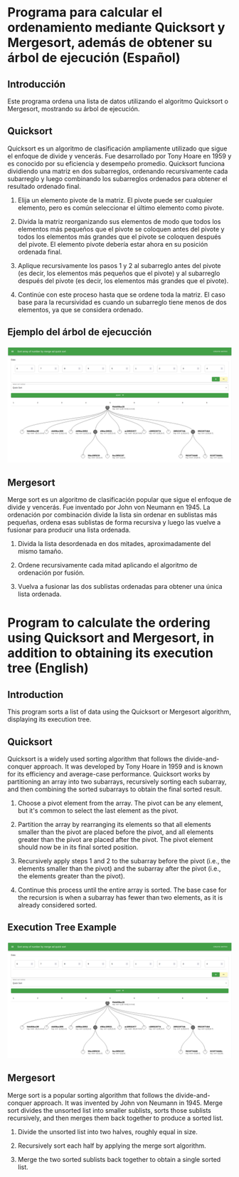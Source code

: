 # Programa para calcular el ordenamiento mediante Quicksort y Mergesort, además de obtener su árbol de ejecución (Español)

## Introducción

Este programa ordena una lista de datos utilizando el algoritmo Quicksort o Mergesort, mostrando su árbol de ejecución.

## Quicksort 

Quicksort es un algoritmo de clasificación ampliamente utilizado que sigue el enfoque de divide y vencerás. Fue desarrollado por Tony Hoare en 1959 y es conocido por su eficiencia y desempeño promedio. Quicksort funciona dividiendo una matriz en dos subarreglos, ordenando recursivamente cada subarreglo y luego combinando los subarreglos ordenados para obtener el resultado ordenado final.

1. Elija un elemento pivote de la matriz. El pivote puede ser cualquier elemento, pero es común seleccionar el último elemento como pivote.

2. Divida la matriz reorganizando sus elementos de modo que todos los elementos más pequeños que el pivote se coloquen antes del pivote y todos los elementos más grandes que el pivote se coloquen después del pivote. El elemento pivote debería estar ahora en su posición ordenada final.

3. Aplique recursivamente los pasos 1 y 2 al subarreglo antes del pivote (es decir, los elementos más pequeños que el pivote) y al subarreglo después del pivote (es decir, los elementos más grandes que el pivote).

4. Continúe con este proceso hasta que se ordene toda la matriz. El caso base para la recursividad es cuando un subarreglo tiene menos de dos elementos, ya que se considera ordenado.

## Ejemplo del árbol de ejecucción

![Quicksort](asserts/quicksort.png)

## Mergesort

Merge sort es un algoritmo de clasificación popular que sigue el enfoque de divide y vencerás. Fue inventado por John von Neumann en 1945. La ordenación por combinación divide la lista sin ordenar en sublistas más pequeñas, ordena esas sublistas de forma recursiva y luego las vuelve a fusionar para producir una lista ordenada.

1. Divida la lista desordenada en dos mitades, aproximadamente del mismo tamaño.

2. Ordene recursivamente cada mitad aplicando el algoritmo de ordenación por fusión.

3. Vuelva a fusionar las dos sublistas ordenadas para obtener una única lista ordenada.




# Program to calculate the ordering using Quicksort and Mergesort, in addition to obtaining its execution tree (English)

## Introduction
This program sorts a list of data using the Quicksort or Mergesort algorithm, displaying its execution tree.

## Quicksort 

Quicksort is a widely used sorting algorithm that follows the divide-and-conquer approach. It was developed by Tony Hoare in 1959 and is known for its efficiency and average-case performance. Quicksort works by partitioning an array into two subarrays, recursively sorting each subarray, and then combining the sorted subarrays to obtain the final sorted result.

1. Choose a pivot element from the array. The pivot can be any element, but it's common to select the last element as the pivot.

2. Partition the array by rearranging its elements so that all elements smaller than the pivot are placed before the pivot, and all elements greater than the pivot are placed after the pivot. The pivot element should now be in its final sorted position.

3. Recursively apply steps 1 and 2 to the subarray before the pivot (i.e., the elements smaller than the pivot) and the subarray after the pivot (i.e., the elements greater than the pivot).

4. Continue this process until the entire array is sorted. The base case for the recursion is when a subarray has fewer than two elements, as it is already considered sorted.

## Execution Tree Example

![Quicksort](asserts/quicksort.png)

## Mergesort

Merge sort is a popular sorting algorithm that follows the divide-and-conquer approach. It was invented by John von Neumann in 1945. Merge sort divides the unsorted list into smaller sublists, sorts those sublists recursively, and then merges them back together to produce a sorted list.

1. Divide the unsorted list into two halves, roughly equal in size.

2. Recursively sort each half by applying the merge sort algorithm.

3. Merge the two sorted sublists back together to obtain a single sorted list.